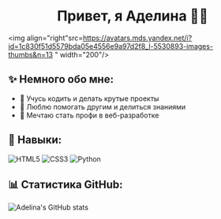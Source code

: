 <h1 align="center">Привет, я Аделина 👩‍💻</h1>

<img align="right"src=https://avatars.mds.yandex.net/i?id=1c830f51d5579bda05e4556e9a97d2f8_l-5530893-images-thumbs&n=13 " width="200"/>

## ✨ Немного обо мне:
- 🌟 Учусь кодить и делать крутые проекты
- 💬 Люблю помогать другим и делиться знаниями
- 🎯 Мечтаю стать профи в веб-разработке

## 🚀 Навыки:
![HTML5](https://img.shields.io/badge/-HTML5-E34F26?style=for-the-badge&logo=html5&logoColor=white)
![CSS3](https://img.shields.io/badge/-CSS3-1572B6?style=for-the-badge&logo=css3)
![Python](https://img.shields.io/badge/-Python-3776AB?style=for-the-badge&logo=python)

## 📊 Статистика GitHub:
![Adelina's GitHub stats](https://github-readme-stats.vercel.app/api?username=adelina117355&show_icons=true&theme=tokyonight)
